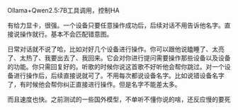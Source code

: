 Ollama+Qwen2.5:7B工具调用，控制HA

有给力显卡，很强。一个设备只要任意操作成功后，后续对话不用告诉他名字。直接说操作就行。基本不会匹配错意图。

日常对话就不说了哈，比如对好几个设备进行操作。你可以跟他说瞌睡了、太亮了、太热了、我要出去了、我回来。它会对你进行提问需要操作那些设备以及设备的功能。你只需回复好的。听歌的时候你说这首歌不好听他会帮你跳过。对一个设备进行操作后，后续直接说就可了。不用每次都说设备名字。比如说错设备名字了，有时候他会帮你纠正直接进行操作。但是名字不能差太多。

而且速度也快。之前测试的一些国外模型，不单听不懂你说的啥，还反应慢的要死